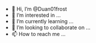 - 👋 Hi, I’m @Duan01frost
- 👀 I’m interested in ...
- 🌱 I’m currently learning ...
- 💞️ I’m looking to collaborate on ...
- 📫 How to reach me ...

<!---
Duan01frost/Duan01frost is a ✨ special ✨ repository because its `README.md` (this file) appears on your GitHub profile.
You can click the Preview link to take a look at your changes.
--->
